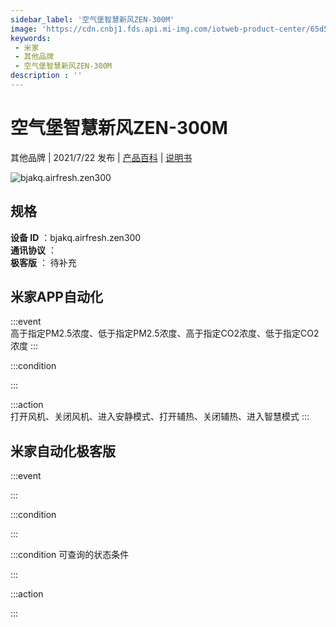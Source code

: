 ```yaml
---
sidebar_label: '空气堡智慧新风ZEN-300M'
image: 'https://cdn.cnbj1.fds.api.mi-img.com/iotweb-product-center/65d5c2181dcdbe2cb4f848f8ab739068_168.png?GalaxyAccessKeyId=AKVGLQWBOVIRQ3XLEW&Expires=9223372036854775807&Signature=I+LR+pg9prVaDBBQIUHQBZJ1jyE='
keywords: 
 - 米家
 - 其他品牌
 - 空气堡智慧新风ZEN-300M
description : ''
---
```

# 空气堡智慧新风ZEN-300M

其他品牌 | 2021/7/22 发布 | [产品百科](https://home.mi.com/webapp/content/baike/product/index.html?model=bjakq.airfresh.zen300/) | [说明书](https://home.mi.com/views/introduction.html?model=bjakq.airfresh.zen300&region=cn)

![bjakq.airfresh.zen300](https://cdn.cnbj1.fds.api.mi-img.com/iotweb-product-center/65d5c2181dcdbe2cb4f848f8ab739068_168.png?GalaxyAccessKeyId=AKVGLQWBOVIRQ3XLEW&Expires=9223372036854775807&Signature=I+LR+pg9prVaDBBQIUHQBZJ1jyE=)

## 规格  
> 
**设备 ID** ：bjakq.airfresh.zen300  
**通讯协议** ：  
**极客版**  ： 待补充 


## 米家APP自动化  

:::event  
高于指定PM2.5浓度、低于指定PM2.5浓度、高于指定CO2浓度、低于指定CO2浓度
:::

:::condition  

:::

:::action   
打开风机、关闭风机、进入安静模式、打开辅热、关闭辅热、进入智慧模式
:::

## 米家自动化极客版  

:::event  

:::

:::condition  

:::

:::condition 可查询的状态条件  

:::

:::action  

:::

        
